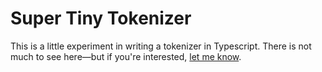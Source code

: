 # Super Tiny Tokenizer

This is a little experiment in writing a tokenizer in Typescript. There is not much to see here—but if you're interested, [let me know](https://twitter.com/stevekinney).
